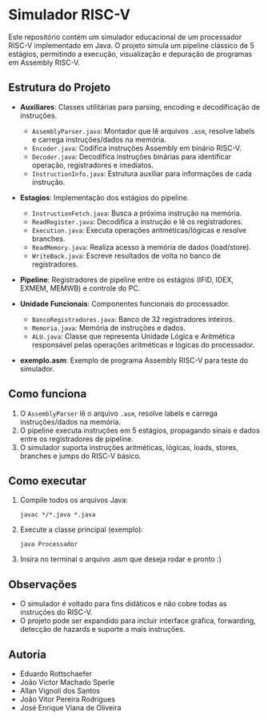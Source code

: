 # Simulador RISC-V

Este repositório contém um simulador educacional de um processador RISC-V implementado em Java. O projeto simula um pipeline clássico de 5 estágios, permitindo a execução, visualização e depuração de programas em Assembly RISC-V.

## Estrutura do Projeto

- **Auxiliares**: Classes utilitárias para parsing, encoding e decodificação de instruções.
  - `AssemblyParser.java`: Montador que lê arquivos `.asm`, resolve labels e carrega instruções/dados na memória.
  - `Encoder.java`: Codifica instruções Assembly em binário RISC-V.
  - `Decoder.java`: Decodifica instruções binárias para identificar operação, registradores e imediatos.
  - `InstructionInfo.java`: Estrutura auxiliar para informações de cada instrução.

- **Estagios**: Implementação dos estágios do pipeline.
  - `InstructionFetch.java`: Busca a próxima instrução na memória.
  - `ReadRegister.java`: Decodifica a instrução e lê os registradores.
  - `Execution.java`: Executa operações aritméticas/lógicas e resolve branches.
  - `ReadMemory.java`: Realiza acesso à memória de dados (load/store).
  - `WriteBack.java`: Escreve resultados de volta no banco de registradores.

- **Pipeline**: Registradores de pipeline entre os estágios (IFID, IDEX, EXMEM, MEMWB) e controle do PC.

- **Unidade Funcionais**: Componentes funcionais do processador.
  - `BancoRegistradores.java`: Banco de 32 registradores inteiros.
  - `Memoria.java`: Memória de instruções e dados.
  - `ALU.java`: Classe que representa Unidade Lógica e Aritmética responsável pelas operações aritméticas e lógicas do processador.

- **exemplo.asm**: Exemplo de programa Assembly RISC-V para teste do simulador.

## Como funciona

1. O `AssemblyParser` lê o arquivo `.asm`, resolve labels e carrega instruções/dados na memória.
2. O pipeline executa instruções em 5 estágios, propagando sinais e dados entre os registradores de pipeline.
3. O simulador suporta instruções aritméticas, lógicas, loads, stores, branches e jumps do RISC-V básico.

## Como executar

1. Compile todos os arquivos Java:
   ```
   javac */*.java *.java
   ```
2. Execute a classe principal (exemplo):
   ```
   java Processador
   ```
3. Insira no terminal o arquivo .asm que deseja rodar e pronto :)

## Observações
- O simulador é voltado para fins didáticos e não cobre todas as instruções do RISC-V.
- O projeto pode ser expandido para incluir interface gráfica, forwarding, detecção de hazards e suporte a mais instruções.

## Autoria

- Eduardo Rottschaefer
- João Victor Machado Sperle
- Allan Vignoli dos Santos
- João Vitor Pereira Rodrigues
- José Enrique Viana de Oliveira
